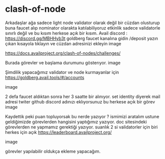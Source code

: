 # clash-of-node

Arkadaşlar ağa sadece light node validator olarak değil bir cüzdan olusturup buna faucet alıp nominator olarakta katılabiliyoruz etkinlik sadece validatorle sınırlı değil ve bu kısım herkese açık bir kısım.
Avail discord : https://discord.gg/MBHHyb3t
goldberg faucet kanalına gidin /deposit yazın çıkan kısayola tıklayın ve cüzdan adresinizi ekleyin
image

https://docs.availproject.org/clash-of-nodes/challenges/

Burada görevler ve başlama durumunu gösterıyor.
image

Şimdilik yapacağımız validator ve node kurmayanlar için
https://goldberg.avail.tools/#/accounts

image

2 defa faucet aldıktan sonra her 3 saatte bir alınıyor. set identity diyerek mail adresi twiter github discord adınızı eklıyorsunuz bu herkese açık bir görev
image

Kaydettik peki puan topluyorsak bu nerde yazıyor ? ismimizi aratalım ustune geldiğimizde görevlerden hangisini yaptığımız yazıyor. doc sitesindeki görevlerden ne yapmamız gerektiği yazıyor.
suanlık 2 si validatorler için biri herkes için açık
https://leaderboard.availproject.org/

image

görevler yapılabilir oldukça ekleme yapacağım.
